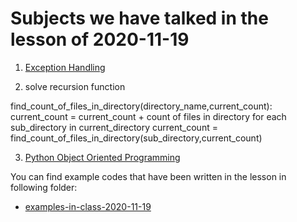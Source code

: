 # Subjects we have talked in the lesson of 2020-11-19


1. [Exception Handling](../course/content/exception-handling.md)


2. solve recursion function

find_count_of_files_in_directory(directory_name,current_count):
	current_count = current_count + count of files in directory
	for each sub_directory in current_directory
		current_count = find_count_of_files_in_directory(sub_directory,current_count)




3. [Python Object Oriented Programming](../course/content/python-object-oriented-programming.md)






You can find example codes that have been written in the lesson in following folder:
 - [examples-in-class-2020-11-19](examples-in-class-2020-11-19)



